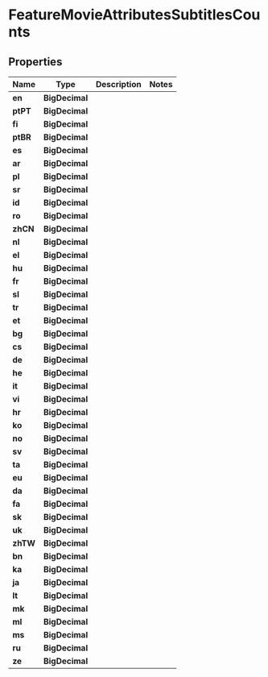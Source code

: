 

# FeatureMovieAttributesSubtitlesCounts


## Properties

| Name | Type | Description | Notes |
|------------ | ------------- | ------------- | -------------|
|**en** | **BigDecimal** |  |  |
|**ptPT** | **BigDecimal** |  |  |
|**fi** | **BigDecimal** |  |  |
|**ptBR** | **BigDecimal** |  |  |
|**es** | **BigDecimal** |  |  |
|**ar** | **BigDecimal** |  |  |
|**pl** | **BigDecimal** |  |  |
|**sr** | **BigDecimal** |  |  |
|**id** | **BigDecimal** |  |  |
|**ro** | **BigDecimal** |  |  |
|**zhCN** | **BigDecimal** |  |  |
|**nl** | **BigDecimal** |  |  |
|**el** | **BigDecimal** |  |  |
|**hu** | **BigDecimal** |  |  |
|**fr** | **BigDecimal** |  |  |
|**sl** | **BigDecimal** |  |  |
|**tr** | **BigDecimal** |  |  |
|**et** | **BigDecimal** |  |  |
|**bg** | **BigDecimal** |  |  |
|**cs** | **BigDecimal** |  |  |
|**de** | **BigDecimal** |  |  |
|**he** | **BigDecimal** |  |  |
|**it** | **BigDecimal** |  |  |
|**vi** | **BigDecimal** |  |  |
|**hr** | **BigDecimal** |  |  |
|**ko** | **BigDecimal** |  |  |
|**no** | **BigDecimal** |  |  |
|**sv** | **BigDecimal** |  |  |
|**ta** | **BigDecimal** |  |  |
|**eu** | **BigDecimal** |  |  |
|**da** | **BigDecimal** |  |  |
|**fa** | **BigDecimal** |  |  |
|**sk** | **BigDecimal** |  |  |
|**uk** | **BigDecimal** |  |  |
|**zhTW** | **BigDecimal** |  |  |
|**bn** | **BigDecimal** |  |  |
|**ka** | **BigDecimal** |  |  |
|**ja** | **BigDecimal** |  |  |
|**lt** | **BigDecimal** |  |  |
|**mk** | **BigDecimal** |  |  |
|**ml** | **BigDecimal** |  |  |
|**ms** | **BigDecimal** |  |  |
|**ru** | **BigDecimal** |  |  |
|**ze** | **BigDecimal** |  |  |




